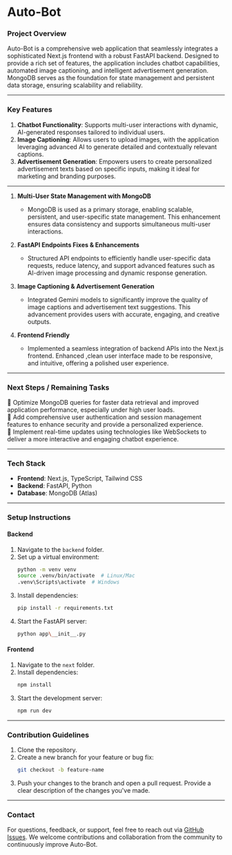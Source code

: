 # Auto-Bot

### **Project Overview**
Auto-Bot is a comprehensive web application that seamlessly integrates a sophisticated Next.js frontend with a robust FastAPI backend. Designed to provide a rich set of features, the application includes chatbot capabilities, automated image captioning, and intelligent advertisement generation. MongoDB serves as the foundation for state management and persistent data storage, ensuring scalability and reliability.

---

### **Key Features**
1. **Chatbot Functionality**: Supports multi-user interactions with dynamic, AI-generated responses tailored to individual users.
2. **Image Captioning**: Allows users to upload images, with the application leveraging advanced AI to generate detailed and contextually relevant captions.
3. **Advertisement Generation**: Empowers users to create personalized advertisement texts based on specific inputs, making it ideal for marketing and branding purposes.

---

1. **Multi-User State Management with MongoDB**  
   - MongoDB is used as a primary storage, enabling scalable, persistent, and user-specific state management. This enhancement ensures data consistency and supports simultaneous multi-user interactions.

2. **FastAPI Endpoints Fixes & Enhancements**  
   - Structured API endpoints to efficiently handle user-specific data requests, reduce latency, and support advanced features such as AI-driven image processing and dynamic response generation.

3. **Image Captioning & Advertisement Generation**  
   - Integrated Gemini models to significantly improve the quality of image captions and advertisement text suggestions. This advancement provides users with accurate, engaging, and creative outputs.

4. **Frontend Friendly**  
   - Implemented a seamless integration of backend APIs into the Next.js frontend. Enhanced ,clean user interface made to be responsive, and intuitive, offering a polished user experience.

---

### **Next Steps / Remaining Tasks**

🔹 Optimize MongoDB queries for faster data retrieval and improved application performance, especially under high user loads.  
🔹 Add comprehensive user authentication and session management features to enhance security and provide a personalized experience.  
🔹 Implement real-time updates using technologies like WebSockets to deliver a more interactive and engaging chatbot experience.  

---

### **Tech Stack**
- **Frontend**: Next.js, TypeScript, Tailwind CSS  
- **Backend**: FastAPI, Python  
- **Database**: MongoDB (Atlas)  

---

### **Setup Instructions**

#### **Backend**
1. Navigate to the `backend` folder.  
2. Set up a virtual environment:  
   ```bash
   python -m venv venv
   source .venv/bin/activate  # Linux/Mac
   .venv\Scripts\activate  # Windows
   ```
3. Install dependencies:  
   ```bash
   pip install -r requirements.txt
   ```
4. Start the FastAPI server:  
   ```bash
   python app\__init__.py
   ```

#### **Frontend**
1. Navigate to the `next` folder.  
2. Install dependencies:  
   ```bash
   npm install
   ```
3. Start the development server:  
   ```bash
   npm run dev
   ```

---

### **Contribution Guidelines**
1. Clone the repository.  
2. Create a new branch for your feature or bug fix:  
   ```bash
   git checkout -b feature-name
   ```
3. Push your changes to the branch and open a pull request. Provide a clear description of the changes you've made.

---

### **Contact**
For questions, feedback, or support, feel free to reach out via [GitHub Issues](#). We welcome contributions and collaboration from the community to continuously improve Auto-Bot.

